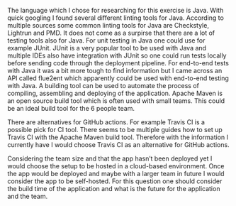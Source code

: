 The language which I chose for researching for this exercise is Java. With quick googling I found several different linting tools for Java. According to multiple sources some common linting tools for Java are Checkstyle, Lightrun and PMD. It does not come as a surpirse that there are a lot of testing tools also for Java. For unit testing in Java one could use for example JUnit. JUnit is a very popular tool to be used with Java and multiple IDEs also have integration with JUnit so one could run tests locally before sending code through the deployment pipeline. For end-to-end tests with Java it was a bit more tough to find information but I came across an API called flue2ent which apparently could be used with end-to-end testing with Java. A building tool can be used to automate the process of compiling, assembling and deploying of the application. Apache Maven is an open source build tool which is often used with small teams. This could be an ideal build tool for the 6 people team.

There are alternatives for GitHub actions. For example Travis CI is a possible pick for CI tool. There seems to be multiple guides how to set up Travis CI with the Apache Maven build tool. Therefore with the information I currently have I would choose Travis CI as an alternative for GitHub actions.

Considering the team size and that the app hasn’t been deployed yet I would choose the setup to be hosted in a cloud-based environment. Once the app would be deployed and maybe with a larger team in future I would consider the app to be self-hosted. For this question one should consider the build time of the application and what is the future for the application and the team.

